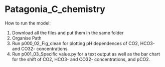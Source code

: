 # Patagonia_C_chemistry

How to run the model:
1. Download all the files and put them in the same folder
2. Organise Path
3. Run p000_02_Fig_clean for plotting pH dependences of CO2, HCO3- and CO32- concentrations. 
4. Run p001_03_Specific value.py for a text output as well as the bar chart for the shift of CO2, HCO3- and CO32- concentrations, and pCO2.
